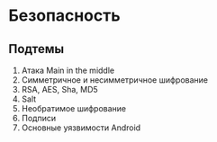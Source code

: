 # Безопасность

<primary-label ref="extra"/>
<secondary-label ref="todo"/>

## Подтемы

<snippet id="security-plan">

1. Атака Main in the middle
2. Симметричное и несимметричное шифрование
3. RSA, AES, Sha, MD5
4. Salt
5. Необратимое шифрование
6. Подписи
7. Основные уязвимости Android

</snippet>
